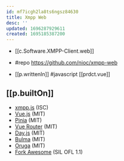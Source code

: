 ```yaml
---
id: mf7icgh2la8ts6ngsz84630
title: Xmpp Web
desc: ''
updated: 1696287929611
created: 1695185387200
---
```


- [[c.Software.XMPP-Client.web]]
- #repo https://github.com/nioc/xmpp-web

- [[p.writtenIn]] #javascript [[prdct.vue]]

## [[p.builtOn]]

-   [xmpp.js](https://github.com/xmppjs/xmpp.js) (ISC)
-   [Vue.js](https://vuejs.org/) (MIT)
-   [Pinia](https://pinia.vuejs.org/) (MIT)
-   [Vue Router](https://router.vuejs.org/) (MIT)
-   [Day.js](https://day.js.org/) (MIT)
-   [Bulma](https://bulma.io/) (MIT)
-   [Oruga](https://oruga.io/) (MIT)
-   [Fork Awesome](https://forkaweso.me) (SIL OFL 1.1)